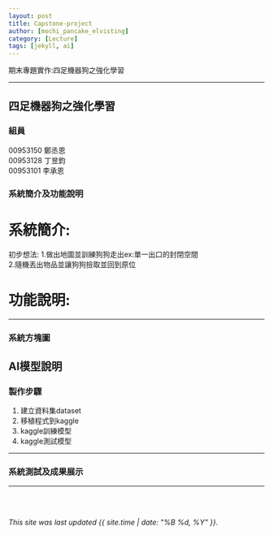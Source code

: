 ```yaml
---
layout: post
title: Capstone-project
author: [mochi_pancake_elvisting]
category: [Lecture]
tags: [jekyll, ai]
---
```


期末專題實作:四足機器狗之強化學習

---
## 四足機器狗之強化學習
### 組員
00953150 鄭丞恩  
00953128 丁昱鈞  
00953101 李承恩
### 系統簡介及功能說明
# **系統簡介**:
初步想法:
1.做出地圖並訓練狗狗走出ex:單一出口的封閉空間  
2.隨機丟出物品並讓狗狗撿取並回到原位
# **功能說明**:
---
### 系統方塊圖
![]()<br>
AI模型說明
---
### 製作步驟
1. 建立資料集dataset
2. 移植程式到kaggle
3. kaggle訓練模型
4. kaggle測試模型
---
### 系統測試及成果展示

---



<br>
<br>

*This site was last updated {{ site.time | date: "%B %d, %Y" }}.*

